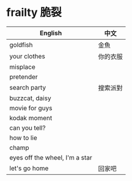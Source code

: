 # frailty 脆裂

| English                        | 中文     |
| ------------------------------ | -------- |
| goldfish                       | 金魚     |
| your clothes                   | 你的衣服 |
| misplace                       |          |
| pretender                      |          |
| search party                   | 搜索派對 |
| buzzcat, daisy                 |          |
| movie for guys                 |          |
| kodak moment                   |          |
| can you tell?                  |          |
| how to lie                     |          |
| champ                          |          |
| eyes off the wheel, I'm a star |          |
| let's go home                  | 回家吧   |

